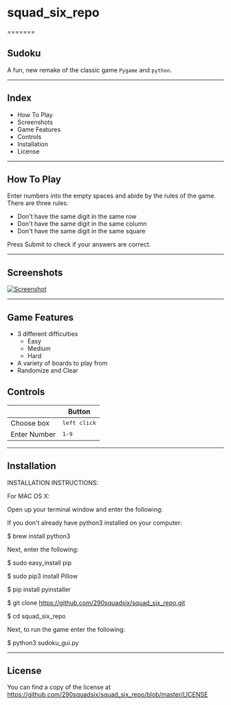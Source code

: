 # squad_six_repo
=======
## Sudoku

A fun, new remake of the classic game `Pygame` and `python`.

----------------------------------------------------
## Index

- How To Play
- Screenshots
- Game Features
- Controls
- Installation
- License
----------------------------------------------------
## How To Play

Enter numbers into the empty spaces and abide by the rules of the game.
There are three rules:
  - Don't have the same digit in the same row
  - Don't have the same digit in the same column
  - Don't have the same digit in the same square

Press Submit to check if your answers are correct.

----------------------------------------------------
## Screenshots

<a href="https://ibb.co/SR7GG2t"><img src="https://i.ibb.co/6gJLL2H/Screenshot.png" alt="Screenshot" border="0"></a>

----------------------------------------------------
## Game Features

- 3 different difficulties
  - Easy
  - Medium
  - Hard
- A variety of boards to play from
- Randomize and Clear

## Controls

|              | Button               |
|--------------|----------------------|
| Choose box   | <kbd>left click</kbd>|
| Enter Number | <kbd>1-9</kbd>       |
----------------------------------------------------
## Installation

INSTALLATION INSTRUCTIONS:

For MAC OS X:

Open up your terminal window and enter the following:

If you don't already have python3 installed on your computer:

$ brew install python3

Next, enter the following:

$ sudo easy_install pip

$ sudo pip3 install Pillow

$ pip install pyinstaller

$ git clone https://github.com/290squadsix/squad_six_repo.git

$ cd squad_six_repo

Next, to run the game enter the following:

$ python3 sudoku_gui.py


----------------------------------------------------
## License

You can find a copy of the license at https://github.com/290squadsix/squad_six_repo/blob/master/LICENSE
